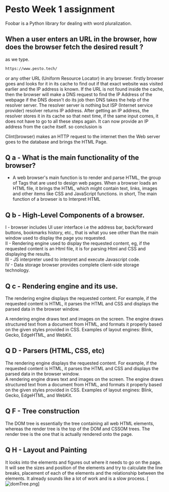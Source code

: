 # Pesto Week 1 assignment

Foobar is a Python library for dealing with word pluralization.

## When a user enters an URL in the browser, how does the browser fetch the desired result ?

as we type.

```bash
https://www.pesto.tech/ 
```
or any other URL (Uniform Resource Locator) in any browser. firstly browser goes and looks for it in its cache to find out if that exact website was visited earlier and the IP address is known.
If the URL is not found inside the cache, then the browser will make a DNS request to find the IP Address of the webpage if the DNS doesn't do its job then DNS takes 
the help of the resolver server. The resolver server is nothing but ISP (Internet service provider) resolver returns IP address. 
After getting an IP address, the resolver stores it in its cache so that next time, if the same input comes, it does not have to go to all these steps again. It can now provide an IP address from the cache itself.
so conclusion is 

Clint(browser) makes an HTTP request to the internet then the Web server goes to the database and brings the HTML Page.

## Q a - What is the main functionality of the browser?

  - A web browser's main function is to render and parse HTML,  the group of Tags that are used to design web pages. When a browser loads an HTML file, it brings the HTML, which might contain text, links, images and other items like CSS and JavaScript functions.
 in short, The main function of a browser is to
 Interpret HTML

## Q b - High-Level Components of a browser.
 I - browser includes UI user interface i.e the address bar, back/forward buttons, bookmarks history, etc., that is what you see other than the main window used to display the page you requested.  
II - Rendering engine used to display the requested content, eg, if the requested content is an Html file, it is for parsing Html and CSS and displaying the results.  
III - JS interpreter used to interpret and execute Javascript code.  
 IV - Data storage browser provides complete client-side storage technology.

## Q c - Rendering engine and its use.
The rendering engine displays the requested content. For example, if the requested content is HTML, it parses the HTML and CSS and displays the parsed data in the browser window. 

A rendering engine draws text and images on the screen. The engine draws structured text from a document from HTML, and formats it properly based on the given styles provided in CSS. Examples of layout engines: Blink, Gecko, EdgeHTML, and WebKit.

## Q D - Parsers (HTML, CSS, etc)
The rendering engine displays the requested content. For example, if the requested content is HTML, it parses the HTML and CSS and displays the parsed data in the browser window.  
A rendering engine draws text and images on the screen. The engine draws structured text from a document from HTML, and formats it properly based on the given styles provided in CSS. Examples of layout engines: Blink, Gecko, EdgeHTML, and WebKit.
## Q F - Tree construction
The DOM tree is essentially the tree containing all web HTML elements, whereas the render tree is the top of the DOM and CSSOM trees. The render tree is the one that is actually rendered onto the page.
## Q H - Layout and Painting
   It looks into the elements and figures out where it needs to go on the page. It will see the sizes and position of the elements and try to calculate the line breaks, placement of each of the elements and the relationship between the elements. It already sounds like a lot of work and is a slow process.
   [![domTree.png](https://i.postimg.cc/Z5G2mVrH/domTree.png)]


